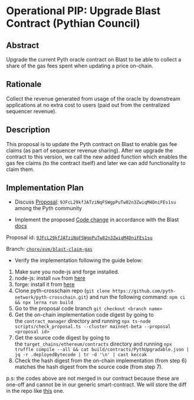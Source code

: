 # Operational PIP: Upgrade Blast Contract (Pythian Council)

## Abstract

Upgrade the current Pyth oracle contract on Blast to be able to collect a share of the gas fees spent when updating a price on-chain.

## Rationale

Collect the revenue generated from usage of the oracle by downstream applications at no extra cost to users (paid out from the centralized sequencer revenue).

## Description

This proposal is to update the Pyth contract on Blast to enable gas fee claims (as part of sequencer revenue sharing). After we upgrade the contract to this version, we call the new added function which enables the gas fee claims (to the contract itself) and later we can add functionality to claim them.

## Implementation Plan

* Discuss [Proposal](https://proposals.pyth.network/?tab=proposals&proposal=9JFcL29kfJATziNqFSWgpPuTw82n3ZwiqM4DniFEs1su): `9JFcL29kfJATziNqFSWgpPuTw82n3ZwiqM4DniFEs1su` among the Pyth community

* Implement the proposed [Code change](https://github.com/pyth-network/pyth-crosschain/compare/chore/evm/blast-claim-gas) in accordance with the Blast [docs](https://docs.blast.io/building/guides/gas-fees)

Proposal id: [`9JFcL29kfJATziNqFSWgpPuTw82n3ZwiqM4DniFEs1su`](https://proposals.pyth.network/?tab=proposals&proposal=9JFcL29kfJATziNqFSWgpPuTw82n3ZwiqM4DniFEs1su)

Branch: [`chore/evm/blast-claim-gas`](https://github.com/pyth-network/pyth-crosschain/tree/chore/evm/blast-claim-gas)

* Verify the implementation following the guide below:

1. Make sure you node-js and forge installed.
2. node-js: install `nvm` from [here](https://github.com/nvm-sh/nvm)
3. forge: install it from [here](https://getfoundry.sh/)
4. Clone pyth-crosschain repo (`git clone https://github.com/pyth-network/pyth-crosschain.git`) and run the following command: `npm ci && npx lerna run build`
5. Go to the proposal code branch `git checkout <branch name>`
6. Get the on-chain implementation code digest by going to the `contract_manager` directory and running `npx ts-node scripts/check_proposal.ts --cluster mainnet-beta --proposal <proposal id>`
7. Get the source code digest by going to the `target_chains/ethereum/contracts` directory and running `npx truffle compile --all && cat build/contracts/PythUpgradable.json | jq -r .deployedBytecode | tr -d '\n' | cast keccak`
8. Check the hash digest from the on-chain implementation (from step 6) matches the hash digest from the source code (from step 7).

p.s: the codes above are not merged in our contract because these are one-off and cannot be in our generic smart-contract. We will store the diff in the repo like [this](https://github.com/pyth-network/pyth-crosschain/blob/main/target_chains/ethereum/contracts/canto-deployment-patch.diff) one.
